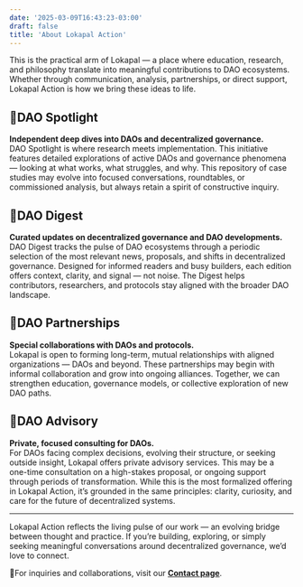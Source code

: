 ```yaml
---
date: '2025-03-09T16:43:23-03:00'
draft: false
title: 'About Lokapal Action'
---
```


This is the practical arm of Lokapal — a place where education, research, and philosophy translate into meaningful contributions to DAO ecosystems. Whether through communication, analysis, partnerships, or direct support, Lokapal Action is how we bring these ideas to life.

## 🔹DAO Spotlight  
**Independent deep dives into DAOs and decentralized governance.**  
DAO Spotlight is where research meets implementation. This initiative features detailed explorations of active DAOs and governance phenomena — looking at what works, what struggles, and why. This repository of case studies may evolve into focused conversations, roundtables, or commissioned analysis, but always retain a spirit of constructive inquiry.

## 🔹DAO Digest  
**Curated updates on decentralized governance and DAO developments.**  
DAO Digest tracks the pulse of DAO ecosystems through a periodic selection of the most relevant news, proposals, and shifts in decentralized governance. Designed for informed readers and busy builders, each edition offers context, clarity, and signal — not noise. The Digest helps contributors, researchers, and protocols stay aligned with the broader DAO landscape.

## 🔹DAO Partnerships  
**Special collaborations with DAOs and protocols.**  
Lokapal is open to forming long-term, mutual relationships with aligned organizations — DAOs and beyond. These partnerships may begin with informal collaboration and grow into ongoing alliances. Together, we can strengthen education, governance models, or collective exploration of new DAO paths.

## 🔹DAO Advisory  
**Private, focused consulting for DAOs.**  
For DAOs facing complex decisions, evolving their structure, or seeking outside insight, Lokapal offers private advisory services. This may be a one-time consultation on a high-stakes proposal, or ongoing support through periods of transformation. While this is the most formalized offering in Lokapal Action, it’s grounded in the same principles: clarity, curiosity, and care for the future of decentralized systems.

---

Lokapal Action reflects the living pulse of our work — an evolving bridge between thought and practice. If you’re building, exploring, or simply seeking meaningful conversations around decentralized governance, we’d love to connect.

🔸For inquiries and collaborations, visit our [**Contact page**](../contact/). 
